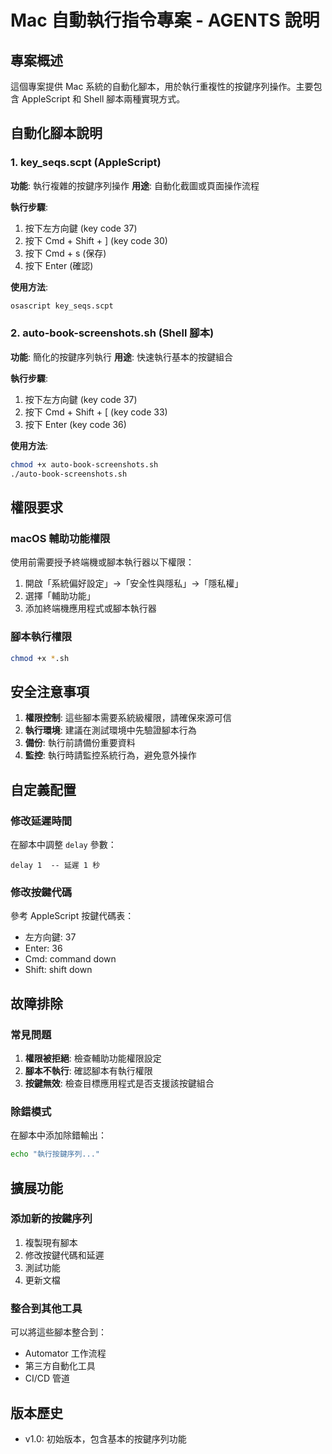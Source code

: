 # Mac 自動執行指令專案 - AGENTS 說明

## 專案概述
這個專案提供 Mac 系統的自動化腳本，用於執行重複性的按鍵序列操作。主要包含 AppleScript 和 Shell 腳本兩種實現方式。

## 自動化腳本說明

### 1. key_seqs.scpt (AppleScript)
**功能**: 執行複雜的按鍵序列操作
**用途**: 自動化截圖或頁面操作流程

**執行步驟**:
1. 按下左方向鍵 (key code 37)
2. 按下 Cmd + Shift + ] (key code 30)
3. 按下 Cmd + s (保存)
4. 按下 Enter (確認)

**使用方法**:
```bash
osascript key_seqs.scpt
```

### 2. auto-book-screenshots.sh (Shell 腳本)
**功能**: 簡化的按鍵序列執行
**用途**: 快速執行基本的按鍵組合

**執行步驟**:
1. 按下左方向鍵 (key code 37)
2. 按下 Cmd + Shift + [ (key code 33)
3. 按下 Enter (key code 36)

**使用方法**:
```bash
chmod +x auto-book-screenshots.sh
./auto-book-screenshots.sh
```

## 權限要求

### macOS 輔助功能權限
使用前需要授予終端機或腳本執行器以下權限：
1. 開啟「系統偏好設定」→「安全性與隱私」→「隱私權」
2. 選擇「輔助功能」
3. 添加終端機應用程式或腳本執行器

### 腳本執行權限
```bash
chmod +x *.sh
```

## 安全注意事項

1. **權限控制**: 這些腳本需要系統級權限，請確保來源可信
2. **執行環境**: 建議在測試環境中先驗證腳本行為
3. **備份**: 執行前請備份重要資料
4. **監控**: 執行時請監控系統行為，避免意外操作

## 自定義配置

### 修改延遲時間
在腳本中調整 `delay` 參數：
```applescript
delay 1  -- 延遲 1 秒
```

### 修改按鍵代碼
參考 AppleScript 按鍵代碼表：
- 左方向鍵: 37
- Enter: 36
- Cmd: command down
- Shift: shift down

## 故障排除

### 常見問題
1. **權限被拒絕**: 檢查輔助功能權限設定
2. **腳本不執行**: 確認腳本有執行權限
3. **按鍵無效**: 檢查目標應用程式是否支援該按鍵組合

### 除錯模式
在腳本中添加除錯輸出：
```bash
echo "執行按鍵序列..."
```

## 擴展功能

### 添加新的按鍵序列
1. 複製現有腳本
2. 修改按鍵代碼和延遲
3. 測試功能
4. 更新文檔

### 整合到其他工具
可以將這些腳本整合到：
- Automator 工作流程
- 第三方自動化工具
- CI/CD 管道

## 版本歷史
- v1.0: 初始版本，包含基本的按鍵序列功能
